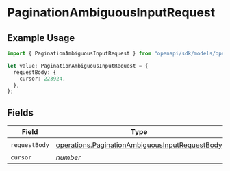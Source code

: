 # PaginationAmbiguousInputRequest

## Example Usage

```typescript
import { PaginationAmbiguousInputRequest } from "openapi/sdk/models/operations";

let value: PaginationAmbiguousInputRequest = {
  requestBody: {
    cursor: 223924,
  },
};
```

## Fields

| Field                                                                                                                   | Type                                                                                                                    | Required                                                                                                                | Description                                                                                                             |
| ----------------------------------------------------------------------------------------------------------------------- | ----------------------------------------------------------------------------------------------------------------------- | ----------------------------------------------------------------------------------------------------------------------- | ----------------------------------------------------------------------------------------------------------------------- |
| `requestBody`                                                                                                           | [operations.PaginationAmbiguousInputRequestBody](../../../sdk/models/operations/paginationambiguousinputrequestbody.md) | :heavy_check_mark:                                                                                                      | N/A                                                                                                                     |
| `cursor`                                                                                                                | *number*                                                                                                                | :heavy_minus_sign:                                                                                                      | N/A                                                                                                                     |